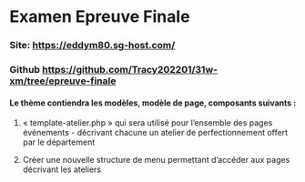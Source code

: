 # Examen Epreuve Finale 

### Site: https://eddym80.sg-host.com/

### Github https://github.com/Tracy202201/31w-xm/tree/epreuve-finale 

#### Le thème contiendra les modèles, modèle de page, composants suivants : 

1. « template-atelier.php » qui sera utilisé pour l’ensemble des pages événements - décrivant chacune un atelier de perfectionnement offert par le département

2. Créer une nouvelle structure de menu  permettant d’accéder aux pages décrivant les ateliers


